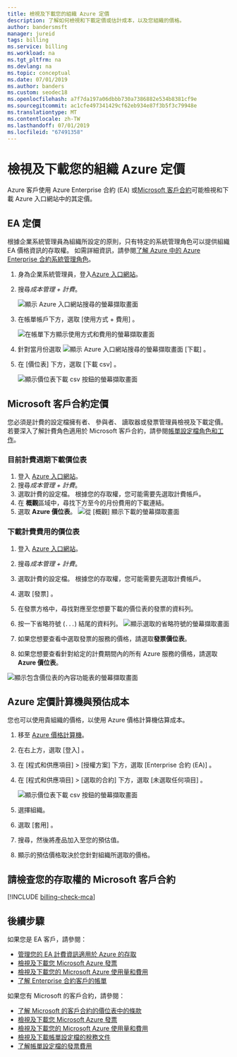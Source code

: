 ```yaml
---
title: 檢視及下載您的組織 Azure 定價
description: 了解如何檢視和下載定價或估計成本，以及您組織的價格。
author: bandersmsft
manager: jureid
tags: billing
ms.service: billing
ms.workload: na
ms.tgt_pltfrm: na
ms.devlang: na
ms.topic: conceptual
ms.date: 07/01/2019
ms.author: banders
ms.custom: seodec18
ms.openlocfilehash: a7f7da197a06dbbb730a7386882e534b8381cf9e
ms.sourcegitcommit: ac1cfe497341429cf62eb934e87f3b5f3c79948e
ms.translationtype: MT
ms.contentlocale: zh-TW
ms.lasthandoff: 07/01/2019
ms.locfileid: "67491358"
---
```

# <a name="view-and-download-your-organizations-azure-pricing"></a>檢視及下載您的組織 Azure 定價

Azure 客戶使用 Azure Enterprise 合約 (EA) 或[Microsoft 客戶合約](#check-your-access-to-a-microsoft-customer-agreement)可能檢視和下載 Azure 入口網站中的其定價。

## <a name="ea-pricing"></a>EA 定價

根據企業系統管理員為組織所設定的原則，只有特定的系統管理角色可以提供組織 EA 價格資訊的存取權。 如需詳細資訊，請參閱[了解 Azure 中的 Azure Enterprise 合約系統管理角色](billing-understand-ea-roles.md)。

1. 身為企業系統管理員，登入[Azure 入口網站](https://portal.azure.com/)。
1. 搜尋*成本管理 + 計費*。

   ![顯示 Azure 入口網站搜尋的螢幕擷取畫面](./media/billing-ea-pricing/portal-cm-billing-search.png)

1. 在帳單帳戶下方，選取 [使用方式 + 費用]  。

   ![在帳單下方顯示使用方式和費用的螢幕擷取畫面](./media/billing-ea-pricing/ea-pricing-usage-charges-nav.png)

1. 針對當月份選取 ![顯示 Azure 入口網站搜尋的螢幕擷取畫面](./media/billing-ea-pricing/download-icon.png) [下載]  。

1. 在 [價位表]  下方，選取 [下載 csv]  。

   ![顯示價位表下載 csv 按鈕的螢幕擷取畫面](./media/billing-ea-pricing/download-ea-price-sheet.png)

## <a name="microsoft-customer-agreement-pricing"></a>Microsoft 客戶合約定價

您必須是計費的設定檔擁有者、 參與者、 讀取器或發票管理員檢視及下載定價。 若要深入了解計費角色適用於 Microsoft 客戶合約，請參閱[帳單設定檔角色和工作](billing-understand-mca-roles.md#billing-profile-roles-and-tasks)。

### <a name="download-price-sheets-for-the-current-billing-period"></a>目前計費週期下載價位表

1. 登入 [Azure 入口網站](https://portal.azure.com)。
1. 搜尋*成本管理 + 計費*。
1. 選取計費的設定檔。 根據您的存取權，您可能需要先選取計費帳戶。
1. 在 **概觀**區域中，尋找下方至今的月份費用的下載連結。
1. 選取  **Azure 價位表**。
![從 [概觀] 顯示下載的螢幕擷取畫面](./media/billing-ea-pricing/open-pricing.png)

### <a name="download-price-sheets-for-billed-charges"></a>下載計費費用的價位表

1. 登入 [Azure 入口網站](https://portal.azure.com)。
1. 搜尋*成本管理 + 計費*。
1. 選取計費的設定檔。 根據您的存取權，您可能需要先選取計費帳戶。
1. 選取 [發票]  。
1. 在發票方格中，尋找對應至您想要下載的價位表的發票的資料列。
1. 按一下省略符號 (`...`) 結尾的資料列。
![顯示選取的省略符號的螢幕擷取畫面](./media/billing-ea-pricing/billingprofile-invoicegrid.png)

1. 如果您想要查看中選取發票的服務的價格，請選取**發票價位表**。
1. 如果您想要查看針對給定的計費期間內的所有 Azure 服務的價格，請選取**Azure 價位表**。

![顯示包含價位表的內容功能表的螢幕擷取畫面](./media/billing-ea-pricing/contextmenu-pricesheet.png)

## <a name="estimate-costs-with-the-azure-pricing-calculator"></a>Azure 定價計算機與預估成本

您也可以使用貴組織的價格，以使用 Azure 價格計算機估算成本。

1. 移至 [Azure 價格計算機](https://azure.microsoft.com/pricing/calculator)。
1. 在右上方，選取 [登入]  。
1. 在 [程式和供應項目]   > [授權方案]  下方，選取 [Enterprise 合約 (EA)]  。
1. 在 [程式和供應項目]   > [選取的合約]  下方，選取 [未選取任何項目]  。

    ![顯示價位表下載 csv 按鈕的螢幕擷取畫面](./media/billing-ea-pricing/ea-pricing-calculator-estimate.png)

1. 選擇組織。
1. 選取 [套用]  。
1. 搜尋，然後將產品加入至您的預估值。
1. 顯示的預估價格取決於您針對組織所選取的價格。

## <a name="check-your-access-to-a-microsoft-customer-agreement"></a>請檢查您的存取權的 Microsoft 客戶合約
[!INCLUDE [billing-check-mca](../../includes/billing-check-mca.md)]

## <a name="next-steps"></a>後續步驟

如果您是 EA 客戶，請參閱：

- [管理您的 EA 計費資訊適用於 Azure 的存取](billing-manage-access.md)
- [檢視及下載您 Microsoft Azure 發票](billing-download-azure-invoice.md)
- [檢視及下載您的 Microsoft Azure 使用量和費用](billing-download-azure-daily-usage.md)
- [了解 Enterprise 合約客戶的帳單](billing-understand-your-bill-ea.md)

如果您有 Microsoft 的客戶合約，請參閱：

- [了解 Microsoft 的客戶合約的價位表中的條款](billing-mca-understand-pricesheet.md)
- [檢視及下載您 Microsoft Azure 發票](billing-download-azure-invoice.md)
- [檢視及下載您的 Microsoft Azure 使用量和費用](billing-download-azure-daily-usage.md)
- [檢視及下載帳單設定檔的稅務文件](billing-mca-download-tax-document.md)
- [了解帳單設定檔的發票費用](billing-mca-understand-your-bill.md)
